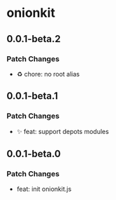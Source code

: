 # onionkit

## 0.0.1-beta.2

### Patch Changes

- ♻️ chore: no root alias

## 0.0.1-beta.1

### Patch Changes

- ✨ feat: support depots modules

## 0.0.1-beta.0

### Patch Changes

- feat: init onionkit.js
